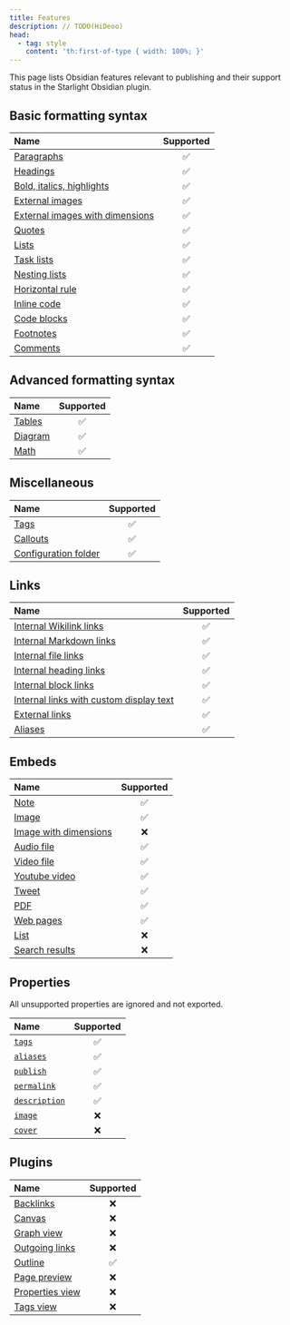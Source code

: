 ```yaml
---
title: Features
description: // TODO(HiDeoo)
head:
  - tag: style
    content: 'th:first-of-type { width: 100%; }'
---
```


This page lists Obsidian features relevant to publishing and their support status in the Starlight Obsidian plugin.

## Basic formatting syntax

| Name                                                                                                                               | Supported |
| :--------------------------------------------------------------------------------------------------------------------------------- | :-------: |
| [Paragraphs](https://help.obsidian.md/Editing+and+formatting/Basic+formatting+syntax#Paragraphs)                                   |    ✅     |
| [Headings](https://help.obsidian.md/Editing+and+formatting/Basic+formatting+syntax#Headings)                                       |    ✅     |
| [Bold, italics, highlights](https://help.obsidian.md/Editing+and+formatting/Basic+formatting+syntax#Bold,%20italics,%20highlights) |    ✅     |
| [External images](https://help.obsidian.md/Editing+and+formatting/Basic+formatting+syntax#External%20images)                       |    ✅     |
| [External images with dimensions](https://help.obsidian.md/Editing+and+formatting/Basic+formatting+syntax#External%20images)       |    ✅     |
| [Quotes](https://help.obsidian.md/Editing+and+formatting/Basic+formatting+syntax#Quotes)                                           |    ✅     |
| [Lists](https://help.obsidian.md/Editing+and+formatting/Basic+formatting+syntax#Lists)                                             |    ✅     |
| [Task lists](https://help.obsidian.md/Editing+and+formatting/Basic+formatting+syntax#Task%20lists)                                 |    ✅     |
| [Nesting lists](https://help.obsidian.md/Editing+and+formatting/Basic+formatting+syntax#Nesting%20lists)                           |    ✅     |
| [Horizontal rule](https://help.obsidian.md/Editing+and+formatting/Basic+formatting+syntax#Horizontal%20rule)                       |    ✅     |
| [Inline code](https://help.obsidian.md/Editing+and+formatting/Basic+formatting+syntax#Inline%20code)                               |    ✅     |
| [Code blocks](https://help.obsidian.md/Editing+and+formatting/Basic+formatting+syntax#Code%20blocks)                               |    ✅     |
| [Footnotes](https://help.obsidian.md/Editing+and+formatting/Basic+formatting+syntax#Footnotes)                                     |    ✅     |
| [Comments](https://help.obsidian.md/Editing+and+formatting/Basic+formatting+syntax#Comments)                                       |    ✅     |

## Advanced formatting syntax

| Name                                                                                          | Supported |
| :-------------------------------------------------------------------------------------------- | :-------: |
| [Tables](https://help.obsidian.md/Editing+and+formatting/Advanced+formatting+syntax#Tables)   |    ✅     |
| [Diagram](https://help.obsidian.md/Editing+and+formatting/Advanced+formatting+syntax#Diagram) |    ✅     |
| [Math](https://help.obsidian.md/Editing+and+formatting/Advanced+formatting+syntax#Math)       |    ✅     |

## Miscellaneous

| Name                                                                                    | Supported |
| :-------------------------------------------------------------------------------------- | :-------: |
| [Tags](https://help.obsidian.md/Editing+and+formatting/Tags)                            |    ✅     |
| [Callouts](https://help.obsidian.md/Editing+and+formatting/Callouts)                    |    ✅     |
| [Configuration folder](https://help.obsidian.md/Files+and+folders/Configuration+folder) |    ✅     |

## Links

| Name                                                                                                                                            | Supported |
| :---------------------------------------------------------------------------------------------------------------------------------------------- | :-------: |
| [Internal Wikilink links](https://help.obsidian.md/Linking+notes+and+files/Internal+links#Supported%20formats%20for%20internal%20links)         |    ✅     |
| [Internal Markdown links](https://help.obsidian.md/Linking+notes+and+files/Internal+links#Supported%20formats%20for%20internal%20links)         |    ✅     |
| [Internal file links](https://help.obsidian.md/Linking+notes+and+files/Internal+links#Link%20to%20a%20file)                                     |    ✅     |
| [Internal heading links](https://help.obsidian.md/Linking+notes+and+files/Internal+links#Link%20to%20a%20heading%20in%20a%20note)               |    ✅     |
| [Internal block links](https://help.obsidian.md/Linking+notes+and+files/Internal+links#Link%20to%20a%20block%20in%20a%20note)                   |    ✅     |
| [Internal links with custom display text](https://help.obsidian.md/Linking+notes+and+files/Internal+links#Change%20the%20link%20display%20text) |    ✅     |
| [External links](https://help.obsidian.md/Editing+and+formatting/Basic+formatting+syntax#External%20links)                                      |    ✅     |
| [Aliases](https://help.obsidian.md/Editing+and+formatting/Basic+formatting+syntax#External%20links)                                             |    ✅     |

## Embeds

| Name                                                                                                                     | Supported |
| :----------------------------------------------------------------------------------------------------------------------- | :-------: |
| [Note](https://help.obsidian.md/Linking+notes+and+files/Embed+files#Embed%20a%20note%20in%20another%20note)              |    ✅     |
| [Image](https://help.obsidian.md/Linking+notes+and+files/Embed+files#Embed%20an%20image%20in%20a%20note)                 |    ✅     |
| [Image with dimensions](https://help.obsidian.md/Linking+notes+and+files/Embed+files#Embed%20an%20image%20in%20a%20note) |    ❌     |
| [Audio file](https://help.obsidian.md/Linking+notes+and+files/Embed+files#Embed%20an%20audio%20file%20in%20a%20note)     |    ✅     |
| [Video file](https://help.obsidian.md/Linking+notes+and+files/Embed+files#Embed%20an%20audio%20file%20in%20a%20note)     |    ✅     |
| [Youtube video](https://help.obsidian.md/Editing+and+formatting/Embed+web+pages#Embed%20a%20YouTube%20video)             |    ✅     |
| [Tweet](https://help.obsidian.md/Editing+and+formatting/Embed+web+pages#Embed%20a%20tweet)                               |    ✅     |
| [PDF](https://help.obsidian.md/Linking+notes+and+files/Embed+files#Embed%20a%20PDF%20in%20a%20note)                      |    ✅     |
| [Web pages](https://help.obsidian.md/Editing+and+formatting/Embed+web+pages)                                             |    ✅     |
| [List](https://help.obsidian.md/Linking+notes+and+files/Embed+files#Embed%20a%20list%20in%20a%20note)                    |    ❌     |
| [Search results](https://help.obsidian.md/Linking+notes+and+files/Embed+files#Embed%20search%20results)                  |    ❌     |

## Properties

All unsupported properties are ignored and not exported.

| Name                                                                                              | Supported |
| :------------------------------------------------------------------------------------------------ | :-------: |
| [`tags`](https://help.obsidian.md/Editing+and+formatting/Tags)                                    |    ✅     |
| [`aliases`](https://help.obsidian.md/Linking+notes+and+files/Aliases)                             |    ✅     |
| [`publish`](https://help.obsidian.md/Obsidian+Publish/Publish+and+unpublish+notes#Ignore%20notes) |    ✅     |
| [`permalink`](https://help.obsidian.md/Obsidian+Publish/Publish+and+unpublish+notes#Permalinks)   |    ✅     |
| [`description`](https://help.obsidian.md/Obsidian+Publish/Social+media+link+previews#Description) |    ✅     |
| [`image`](https://help.obsidian.md/Obsidian+Publish/Social+media+link+previews#Image)             |    ❌     |
| [`cover`](https://help.obsidian.md/Obsidian+Publish/Social+media+link+previews#Image)             |    ❌     |

## Plugins

| Name                                                                | Supported |
| :------------------------------------------------------------------ | :-------: |
| [Backlinks](https://help.obsidian.md/Plugins/Backlinks)             |    ❌     |
| [Canvas](https://help.obsidian.md/Plugins/Backlinks)                |    ❌     |
| [Graph view](https://help.obsidian.md/Plugins/Graph+view)           |    ❌     |
| [Outgoing links](https://help.obsidian.md/Plugins/Outgoing+links)   |    ❌     |
| [Outline](https://help.obsidian.md/Plugins/Outline)                 |    ✅     |
| [Page preview](https://help.obsidian.md/Plugins/Page+preview)       |    ❌     |
| [Properties view](https://help.obsidian.md/Plugins/Properties+view) |    ❌     |
| [Tags view](https://help.obsidian.md/Plugins/Tags+view)             |    ❌     |
